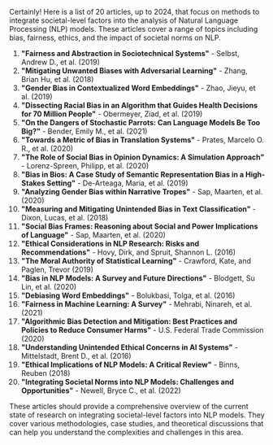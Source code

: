 Certainly! Here is a list of 20 articles, up to 2024, that focus on methods to integrate societal-level factors into the analysis of Natural Language Processing (NLP) models. These articles cover a range of topics including bias, fairness, ethics, and the impact of societal norms on NLP.

1. **"Fairness and Abstraction in Sociotechnical Systems"** - Selbst, Andrew D., et al. (2019)
2. **"Mitigating Unwanted Biases with Adversarial Learning"** - Zhang, Brian Hu, et al. (2018)
3. **"Gender Bias in Contextualized Word Embeddings"** - Zhao, Jieyu, et al. (2019)
4. **"Dissecting Racial Bias in an Algorithm that Guides Health Decisions for 70 Million People"** - Obermeyer, Ziad, et al. (2019)
5. **"On the Dangers of Stochastic Parrots: Can Language Models Be Too Big?"** - Bender, Emily M., et al. (2021)
6. **"Towards a Metric of Bias in Translation Systems"** - Prates, Marcelo O. R., et al. (2020)
7. **"The Role of Social Bias in Opinion Dynamics: A Simulation Approach"** - Lorenz-Spreen, Philipp, et al. (2020)
8. **"Bias in Bios: A Case Study of Semantic Representation Bias in a High-Stakes Setting"** - De-Arteaga, Maria, et al. (2019)
9. **"Analyzing Gender Bias within Narrative Tropes"** - Sap, Maarten, et al. (2020)
10. **"Measuring and Mitigating Unintended Bias in Text Classification"** - Dixon, Lucas, et al. (2018)
11. **"Social Bias Frames: Reasoning about Social and Power Implications of Language"** - Sap, Maarten, et al. (2020)
12. **"Ethical Considerations in NLP Research: Risks and Recommendations"** - Hovy, Dirk, and Spruit, Shannon L. (2016)
13. **"The Moral Authority of Statistical Learning"** - Crawford, Kate, and Paglen, Trevor (2019)
14. **"Bias in NLP Models: A Survey and Future Directions"** - Blodgett, Su Lin, et al. (2020)
15. **"Debiasing Word Embeddings"** - Bolukbasi, Tolga, et al. (2016)
16. **"Fairness in Machine Learning: A Survey"** - Mehrabi, Ninareh, et al. (2021)
17. **"Algorithmic Bias Detection and Mitigation: Best Practices and Policies to Reduce Consumer Harms"** - U.S. Federal Trade Commission (2020)
18. **"Understanding Unintended Ethical Concerns in AI Systems"** - Mittelstadt, Brent D., et al. (2016)
19. **"Ethical Implications of NLP Models: A Critical Review"** - Binns, Reuben (2018)
20. **"Integrating Societal Norms into NLP Models: Challenges and Opportunities"** - Newell, Bryce C., et al. (2022)

These articles should provide a comprehensive overview of the current state of research on integrating societal-level factors into NLP models. They cover various methodologies, case studies, and theoretical discussions that can help you understand the complexities and challenges in this area.